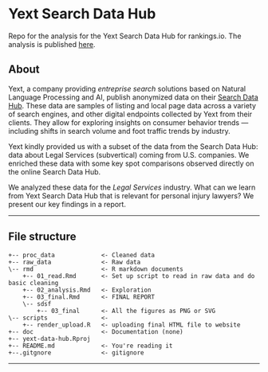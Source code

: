 # Yext Search Data Hub

Repo for the analysis for the Yext Search Data Hub for rankings.io. The analysis is published [here](https://frontpagedata.com/2021-yext-data-hub).

## About
Yext, a company providing _entreprise search_ solutions based on Natural Language Processing and AI, publish anonymized data on their [Search Data Hub](https://www.yext.com/search-data-hub). These data are samples of listing and local page data across a variety of search engines, and other digital endpoints collected by Yext from their clients. They allow for exploring insights on consumer behavior trends — including shifts in search volume and foot traffic trends by industry.  

Yext kindly provided us with a subset of the data from the Search Data Hub: data about Legal Services (subvertical) coming from U.S. companies. We enriched these data with some key spot comparisons observed directly on the online Search Data Hub.  

We analyzed these data for the _Legal Services_ industry. What can we learn from Yext Search Data Hub that is relevant for personal injury lawyers? We present our key findings in a report.  

------------------------------------------------------------------------

## File structure

    +-- proc_data             <- Cleaned data
    +-- raw_data              <- Raw data  
    \-- rmd                   <- R markdown documents
        +-- 01_read.Rmd       <- Set up script to read in raw data and do basic cleaning   
        +-- 02_analysis.Rmd   <- Exploration
        +-- 03_final.Rmd      <- FINAL REPORT
        \-- sdsf
            +-- 03_final      <- All the figures as PNG or SVG 
    \-- scripts               <- 
        +-- render_upload.R   <- uploading final HTML file to website
    +-- doc                   <- Documentation (none)
    +-- yext-data-hub.Rproj
    +-- README.md             <- You're reading it
    +--.gitgnore              <- gitignore

------------------------------------------------------------------------
